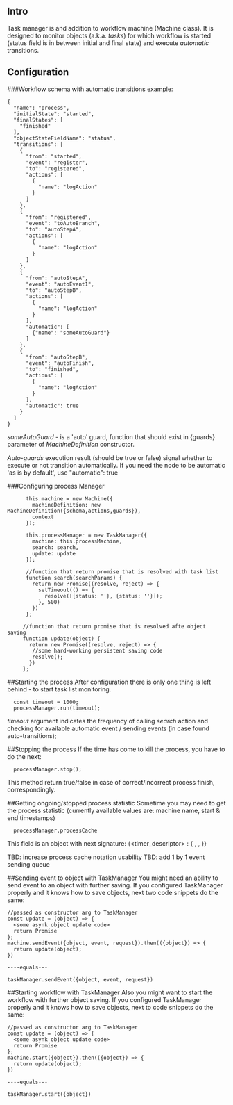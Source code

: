 ## Intro
Task manager is and addition to workflow machine (Machine class). It is designed to monitor 
objects (a.k.a. _tasks_) for which workflow is started (status field is in between initial 
and final state) and execute _automatic_ transitions.

## Configuration
###Workflow schema with automatic transitions example:
```
{
  "name": "process",
  "initialState": "started",
  "finalStates": [
    "finished"
  ],
  "objectStateFieldName": "status",
  "transitions": [
    {
      "from": "started",
      "event": "register",
      "to": "registered",
      "actions": [
        {
          "name": "logAction"
        }
      ]
    },
    {
      "from": "registered",
      "event": "toAutoBranch",
      "to": "autoStepA",
      "actions": [
        {
          "name": "logAction"
        }
      ]
    },
    {
      "from": "autoStepA",
      "event": "autoEvent1",
      "to": "autoStepB",
      "actions": [
        {
          "name": "logAction"
        }
      ],
      "automatic": [
        {"name": "someAutoGuard"}
      ]
    },
    {
      "from": "autoStepB",
      "event": "autoFinish",
      "to": "finished",
      "actions": [
        {
          "name": "logAction"
        }
      ],
      "automatic": true
    }
  ]
}

```

_someAutoGuard_ - is a 'auto' guard, function that should exist in {guards} parameter of _MachineDefinition_ 
constructor.

_Auto-guards_ execution result (should be true or false) signal whether to execute or not transition automatically.
If you need the node to be automatic 'as is by default', use "automatic": true

###Configuring process Manager
```
      this.machine = new Machine({
        machineDefinition: new MachineDefinition({schema,actions,guards}),
        context
      });
  
      this.processManager = new TaskManager({
        machine: this.processMachine,
        search: search,
        update: update
      });
      
      //function that return promise that is resolved with task list
      function search(searchParams) {
        return new Promise((resolve, reject) => {
          setTimeout(() => {
            resolve([{status: ''}, {status: ''}]);
          }, 500)
        })
      };
      
     //function that return promise that is resolved afte object saving
     function update(object) {
       return new Promise((resolve, reject) => {
        //some hard-working persistent saving code
        resolve();
       })
     };
```

##Starting the process
After configuration there is only one thing is left behind - to start task list monitoring.
```
  const timeout = 1000;
  processManager.run(timeout); 
```

_timeout_ argument indicates the frequency of calling _search_ action and checking for 
available automatic event / sending events (in case found auto-transitions);

##Stopping the process
If the time has come to kill the process, you have to do the next:
```
  processManager.stop(); 
```
This method return true/false in case of correct/incorrect process finish, correspondingly.

##Getting ongoing/stopped process statistic
Sometime you may need to get the process statistic (currently available values are: machine name,
start & end timestamps)

```
  processManager.processCache
```

This field is an object with next signature:
{<timer_descriptor> : {
  <name>,
  <started>,
  <finished>
}}

TBD: increase process cache notation usability
TBD: add 1 by 1 event sending queue

##Sending event to object with TaskManager
You might need an ability to send event to an object with further saving.
If you configured TaskManager properly and it knows how to save objects, next two code snippets do the same:
```
//passed as constructor arg to TaskManager
const update = (object) => {
  <some asynk object update code>
  return Promise
};
machine.sendEvent({object, event, request}).then(({object}) => {
  return update(object);
})

----equals---

taskManager.sendEvent({object, event, request})
```

##Starting workflow with TaskManager
Also you might want to start the workflow with further object saving.
If you configured TaskManager properly and it knows how to save objects, next to code snippets do the same:
```
//passed as constructor arg to TaskManager
const update = (object) => {
  <some asynk object update code>
  return Promise
};
machine.start({object}).then(({object}) => {
  return update(object);
})

----equals---

taskManager.start({object})
```

